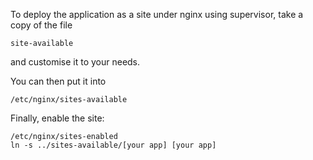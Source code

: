 To deploy the application as a site under nginx using supervisor, take a copy of the file

    site-available

and customise it to your needs.

You can then put it into

    /etc/nginx/sites-available

Finally, enable the site:

    /etc/nginx/sites-enabled
    ln -s ../sites-available/[your app] [your app]

